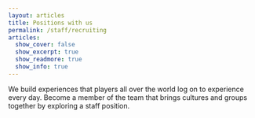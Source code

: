 ```yaml
---
layout: articles
title: Positions with us
permalink: /staff/recruiting
articles:
  show_cover: false
  show_excerpt: true
  show_readmore: true
  show_info: true
---
```


We build experiences that players all over the world log on to experience every day. Become a member of the team that brings cultures and groups together by exploring a staff position.
